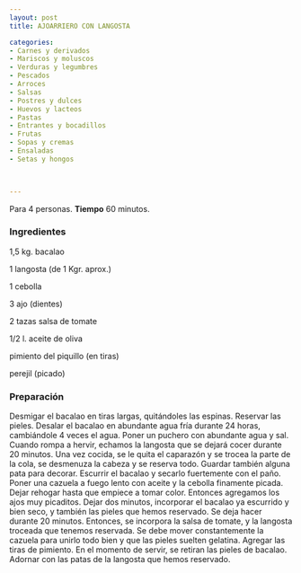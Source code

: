 ```yaml
---
layout: post
title: AJOARRIERO CON LANGOSTA

categories:
- Carnes y derivados
- Mariscos y moluscos
- Verduras y legumbres
- Pescados
- Arroces
- Salsas
- Postres y dulces
- Huevos y lacteos
- Pastas
- Entrantes y bocadillos
- Frutas
- Sopas y cremas
- Ensaladas
- Setas y hongos
 


---
```


Para 4 personas.
<b>Tiempo</b> 60 minutos.

<h3>Ingredientes</h3>

1,5 kg. bacalao

1 langosta (de 1 Kgr. aprox.)

1 cebolla

3 ajo (dientes)

2 tazas salsa de tomate

1/2  l. aceite de oliva

pimiento del piquillo (en tiras)

perejil (picado)

<h3>Preparación</h3>

Desmigar el bacalao en tiras largas, quitándoles las espinas. Reservar las pieles. Desalar el bacalao en abundante agua fría durante 24 horas, cambiándole 4 veces el agua. Poner un puchero con abundante agua y sal. Cuando rompa a hervir, echamos la langosta que se dejará cocer durante 20 minutos. Una vez cocida, se le quita el caparazón y se trocea la parte de la cola, se desmenuza la cabeza y se reserva todo. Guardar también alguna pata para decorar. Escurrir el bacalao y secarlo fuertemente con el paño. Poner una cazuela a fuego lento con aceite y la cebolla finamente picada. Dejar rehogar hasta que empiece a tomar color. Entonces agregamos los ajos muy picaditos. Dejar dos minutos, incorporar el bacalao ya escurrido y bien seco, y también las pieles que hemos reservado. Se deja hacer durante 20 minutos. Entonces, se incorpora la salsa de tomate, y la langosta troceada que tenemos reservada. Se debe mover constantemente la cazuela para unirlo todo bien y que las pieles suelten gelatina. Agregar las tiras de pimiento. En el momento de servir, se retiran las pieles de bacalao. Adornar con las patas de la langosta que hemos reservado.

